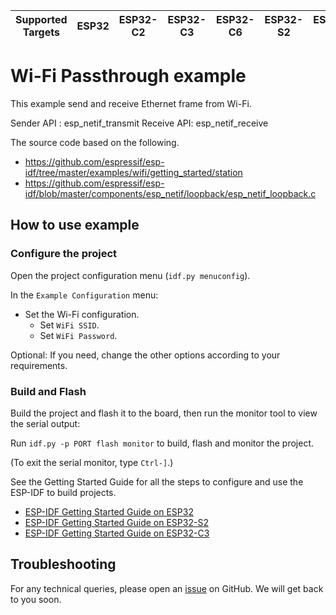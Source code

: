 | Supported Targets | ESP32 | ESP32-C2 | ESP32-C3 | ESP32-C6 | ESP32-S2 | ESP32-S3 |
| ----------------- | ----- | -------- | -------- | -------- | -------- | -------- |

# Wi-Fi Passthrough example

This example send and receive Ethernet frame from Wi-Fi.

Sender API : esp_netif_transmit
Receive API: esp_netif_receive

The source code based on the following.

* <https://github.com/espressif/esp-idf/tree/master/examples/wifi/getting_started/station>
* <https://github.com/espressif/esp-idf/blob/master/components/esp_netif/loopback/esp_netif_loopback.c>

## How to use example

### Configure the project

Open the project configuration menu (`idf.py menuconfig`).

In the `Example Configuration` menu:

* Set the Wi-Fi configuration.
    * Set `WiFi SSID`.
    * Set `WiFi Password`.

Optional: If you need, change the other options according to your requirements.

### Build and Flash

Build the project and flash it to the board, then run the monitor tool to view the serial output:

Run `idf.py -p PORT flash monitor` to build, flash and monitor the project.

(To exit the serial monitor, type ``Ctrl-]``.)

See the Getting Started Guide for all the steps to configure and use the ESP-IDF to build projects.

* [ESP-IDF Getting Started Guide on ESP32](https://docs.espressif.com/projects/esp-idf/en/latest/esp32/get-started/index.html)
* [ESP-IDF Getting Started Guide on ESP32-S2](https://docs.espressif.com/projects/esp-idf/en/latest/esp32s2/get-started/index.html)
* [ESP-IDF Getting Started Guide on ESP32-C3](https://docs.espressif.com/projects/esp-idf/en/latest/esp32c3/get-started/index.html)

## Troubleshooting

For any technical queries, please open an [issue](https://github.com/espressif/esp-idf/issues) on GitHub. We will get back to you soon.
